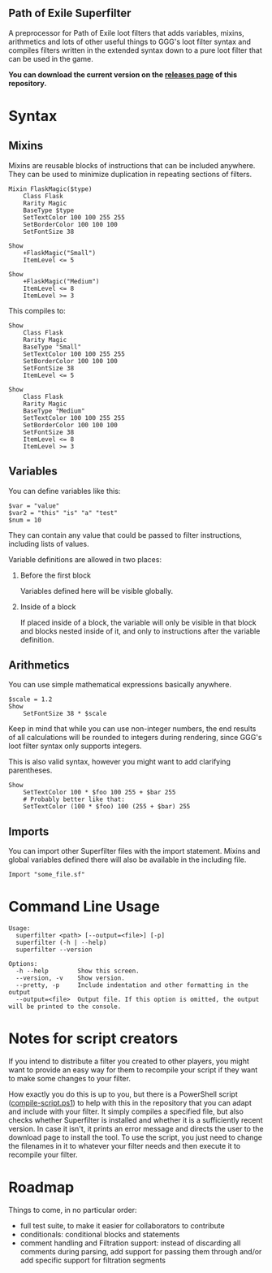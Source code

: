 Path of Exile Superfilter
----------

A preprocessor for Path of Exile loot filters that adds variables, mixins, arithmetics and lots
of other useful things to GGG's loot filter syntax and compiles filters
written in the extended syntax down to a pure loot filter that can be used
in the game.

**You can download the current version on the [releases page](https://github.com/skaufhold/poe-superfilter/releases) of this repository.**

# Syntax

## Mixins

Mixins are reusable blocks of instructions that can be included anywhere.
They can be used to minimize duplication in repeating sections of filters.

```
Mixin FlaskMagic($type)
	Class Flask
	Rarity Magic
	BaseType $type
	SetTextColor 100 100 255 255
	SetBorderColor 100 100 100
	SetFontSize 38

Show
	+FlaskMagic("Small")
	ItemLevel <= 5

Show
	+FlaskMagic("Medium")
	ItemLevel <= 8
	ItemLevel >= 3
```
This compiles to:

```
Show
	Class Flask
	Rarity Magic
	BaseType "Small"
	SetTextColor 100 100 255 255
	SetBorderColor 100 100 100
	SetFontSize 38
	ItemLevel <= 5

Show
	Class Flask
	Rarity Magic
	BaseType "Medium"
	SetTextColor 100 100 255 255
	SetBorderColor 100 100 100
	SetFontSize 38
	ItemLevel <= 8
	ItemLevel >= 3
```


## Variables

You can define variables like this:

```
$var = "value"
$var2 = "this" "is" "a" "test"
$num = 10
```
They can contain any value that could be passed to filter instructions, including
lists of values.

Variable definitions are allowed in two places:

1. Before the first block

    Variables defined here will be visible globally.

2. Inside of a block

    If placed inside of a block, the variable will only be visible
    in that block and blocks nested inside of it, and only to instructions
    after the variable definition.

## Arithmetics

You can use simple mathematical expressions basically anywhere.

```
$scale = 1.2
Show
    SetFontSize 38 * $scale
```

Keep in mind that while you can use non-integer numbers, the end results of all calculations will be
rounded to integers during rendering, since GGG's loot filter syntax only supports integers.

This is also valid syntax, however you might want to add clarifying parentheses.

```
Show
    SetTextColor 100 * $foo 100 255 + $bar 255
    # Probably better like that:
    SetTextColor (100 * $foo) 100 (255 + $bar) 255
```

## Imports

You can import other Superfilter files with the import statement. Mixins and global variables defined
there will also be available in the including file.

```
Import "some_file.sf"
```

# Command Line Usage

```
Usage:
  superfilter <path> [--output=<file>] [-p]
  superfilter (-h | --help)
  superfilter --version

Options:
  -h --help        Show this screen.
  --version, -v    Show version.
  --pretty, -p     Include indentation and other formatting in the output
  --output=<file>  Output file. If this option is omitted, the output will be printed to the console.
```

# Notes for script creators

If you intend to distribute a filter you created to other players, you might want to 
provide an easy way for them to recompile your script if they want to make some
changes to your filter.

How exactly you do this is up to you, but there is a PowerShell script
([compile-script.ps1](compile-script.ps1)) to help with this in the repository
that you can adapt and include with your filter. It simply compiles a specified file, but also
checks whether Superfilter is installed and whether it is a sufficiently recent version. In case
it isn't, it prints an error message and directs the user to the download page to install the tool.
To use the script, you just need to change the filenames in it to whatever your filter needs and then
execute it to recompile your filter.

# Roadmap

Things to come, in no particular order:

* full test suite, to make it easier for collaborators to contribute
* conditionals: conditional blocks and statements
* comment handling and Filtration support: instead of discarding all comments during parsing, add support for passing them
  through and/or add specific support for filtration segments
